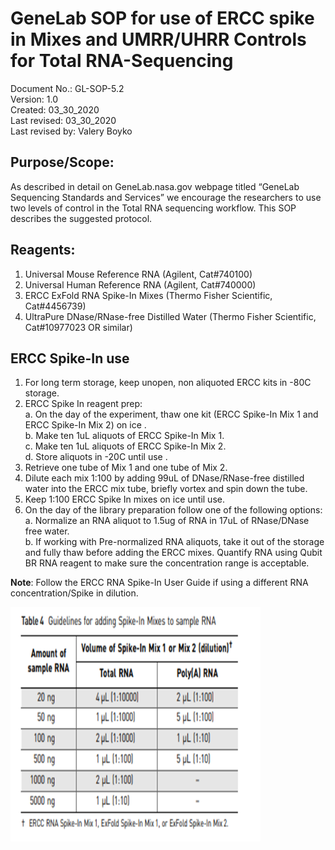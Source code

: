 # GeneLab SOP for use of ERCC spike in Mixes and UMRR/UHRR Controls for Total RNA-Sequencing #
Document No.:	GL-SOP-5.2  
Version:	1.0  
Created:	03_30_2020  
Last revised: 	03_30_2020  
Last revised by:	Valery Boyko  

## Purpose/Scope: ##
As described in detail on GeneLab.nasa.gov webpage titled “GeneLab Sequencing Standards and Services” we encourage the researchers to use two levels of control in the Total RNA sequencing workflow. This SOP describes the suggested protocol. 

## Reagents: ##
1.	Universal Mouse Reference RNA (Agilent, Cat#740100)
2.	Universal Human Reference RNA (Agilent, Cat#740000) 
3.	ERCC ExFold RNA Spike-In Mixes (Thermo Fisher Scientific, Cat#4456739) 
4.	UltraPure DNase/RNase-free Distilled Water (Thermo Fisher Scientific, Cat#10977023 OR similar) 

## ERCC Spike-In use ##
1.	For long term storage, keep unopen, non aliquoted ERCC kits in -80C storage.
2.	ERCC Spike In reagent prep:  
  a.	On the day of the experiment, thaw one kit (ERCC Spike-In Mix 1 and ERCC Spike-In Mix 2) on ice .  
  b.	Make ten 1uL aliquots of ERCC Spike-In Mix 1.  
  c.	Make ten 1uL aliquots of ERCC Spike-In Mix 2.  
  d.	Store aliquots in -20C until use .  
3.	Retrieve one tube of Mix 1 and one tube of Mix 2.
4.	Dilute each mix 1:100 by adding 99uL of DNase/RNase-free distilled water into the ERCC mix tube, briefly vortex and spin down the tube. 
5.	Keep 1:100 ERCC Spike In mixes on ice until use.
6.	On the day of the library preparation follow one of the following options:  
  a.	Normalize an RNA aliquot to 1.5ug of RNA in 17uL of RNase/DNase free water.  
  b.	If working with Pre-normalized RNA aliquots, take it out of the storage and fully thaw before adding the ERCC mixes.     Quantify RNA using Qubit BR RNA reagent to make sure the concentration range is acceptable.  

**Note**: Follow the ERCC RNA Spike-In User Guide if using a different RNA concentration/Spike in dilution. 

<img src="spike_in_table.png" width="400" height="375">

